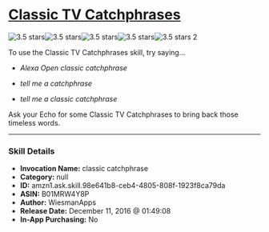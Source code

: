 # [Classic TV Catchphrases](http://alexa.amazon.com/#skills/amzn1.ask.skill.98e641b8-ceb4-4805-808f-1923f8ca79da)
![3.5 stars](../../images/ic_star_black_18dp_1x.png)![3.5 stars](../../images/ic_star_black_18dp_1x.png)![3.5 stars](../../images/ic_star_black_18dp_1x.png)![3.5 stars](../../images/ic_star_half_black_18dp_1x.png)![3.5 stars](../../images/ic_star_border_black_18dp_1x.png) 2

To use the Classic TV Catchphrases skill, try saying...

* *Alexa Open classic catchphrase*

* *tell me a catchphrase*

* *tell me a classic catchphrase*

Ask your Echo for some Classic TV Catchphrases to bring back those timeless words.

***

### Skill Details

* **Invocation Name:** classic catchphrase
* **Category:** null
* **ID:** amzn1.ask.skill.98e641b8-ceb4-4805-808f-1923f8ca79da
* **ASIN:** B01MRW4Y8P
* **Author:** WiesmanApps
* **Release Date:** December 11, 2016 @ 01:49:08
* **In-App Purchasing:** No
